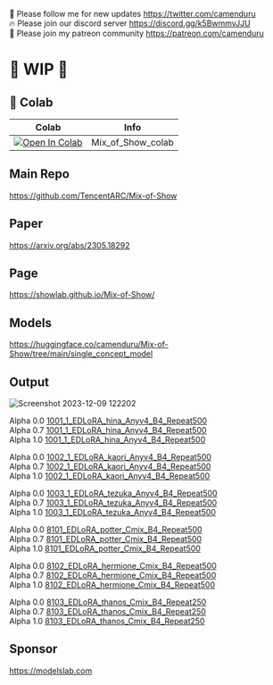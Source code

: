 🐣 Please follow me for new updates https://twitter.com/camenduru <br />
🔥 Please join our discord server https://discord.gg/k5BwmmvJJU <br />
🥳 Please join my patreon community https://patreon.com/camenduru <br />

# 🚦 WIP 🚦

## 🦒 Colab

| Colab | Info
| --- | --- |
[![Open In Colab](https://colab.research.google.com/assets/colab-badge.svg)](https://colab.research.google.com/github/camenduru/Mix-of-Show-colab/blob/main/Mix_of_Show_colab.ipynb) | Mix_of_Show_colab

## Main Repo
https://github.com/TencentARC/Mix-of-Show

## Paper
https://arxiv.org/abs/2305.18292

## Page
https://showlab.github.io/Mix-of-Show/

## Models
https://huggingface.co/camenduru/Mix-of-Show/tree/main/single_concept_model

## Output
![Screenshot 2023-12-09 122202](https://github.com/camenduru/Mix-of-Show-colab/assets/54370274/b7a94fde-3aae-4444-acb5-c1d6ae0eb0ae) <br />

Alpha 0.0 [1001_1_EDLoRA_hina_Anyv4_B4_Repeat500](https://huggingface.co/camenduru/Mix-of-Show/blob/main/single_concept_model/1001_1_EDLoRA_hina_Anyv4_B4_Repeat500/visualization/PromptDataset/G_7.5_S_50---Iters-latest_Alpha-0.jpg) <br />
Alpha 0.7 [1001_1_EDLoRA_hina_Anyv4_B4_Repeat500](https://huggingface.co/camenduru/Mix-of-Show/blob/main/single_concept_model/1001_1_EDLoRA_hina_Anyv4_B4_Repeat500/visualization/PromptDataset/G_7.5_S_50---Iters-latest_Alpha-0.7.jpg) <br />
Alpha 1.0 [1001_1_EDLoRA_hina_Anyv4_B4_Repeat500](https://huggingface.co/camenduru/Mix-of-Show/blob/main/single_concept_model/1001_1_EDLoRA_hina_Anyv4_B4_Repeat500/visualization/PromptDataset/G_7.5_S_50---Iters-latest_Alpha-1.0.jpg) <br />

Alpha 0.0 [1002_1_EDLoRA_kaori_Anyv4_B4_Repeat500](https://huggingface.co/camenduru/Mix-of-Show/blob/main/single_concept_model/1002_1_EDLoRA_kaori_Anyv4_B4_Repeat500/visualization/PromptDataset/G_7.5_S_50---Iters-latest_Alpha-0.jpg) <br />
Alpha 0.7 [1002_1_EDLoRA_kaori_Anyv4_B4_Repeat500](https://huggingface.co/camenduru/Mix-of-Show/blob/main/single_concept_model/1002_1_EDLoRA_kaori_Anyv4_B4_Repeat500/visualization/PromptDataset/G_7.5_S_50---Iters-latest_Alpha-0.7.jpg) <br />
Alpha 1.0 [1002_1_EDLoRA_kaori_Anyv4_B4_Repeat500](https://huggingface.co/camenduru/Mix-of-Show/blob/main/single_concept_model/1002_1_EDLoRA_kaori_Anyv4_B4_Repeat500/visualization/PromptDataset/G_7.5_S_50---Iters-latest_Alpha-1.0.jpg) <br />

Alpha 0.0 [1003_1_EDLoRA_tezuka_Anyv4_B4_Repeat500](https://huggingface.co/camenduru/Mix-of-Show/blob/main/single_concept_model/1003_1_EDLoRA_tezuka_Anyv4_B4_Repeat500/visualization/PromptDataset/G_7.5_S_50---Iters-latest_Alpha-0.jpg) <br />
Alpha 0.7 [1003_1_EDLoRA_tezuka_Anyv4_B4_Repeat500](https://huggingface.co/camenduru/Mix-of-Show/blob/main/single_concept_model/1003_1_EDLoRA_tezuka_Anyv4_B4_Repeat500/visualization/PromptDataset/G_7.5_S_50---Iters-latest_Alpha-0.7.jpg) <br />
Alpha 1.0 [1003_1_EDLoRA_tezuka_Anyv4_B4_Repeat500](https://huggingface.co/camenduru/Mix-of-Show/blob/main/single_concept_model/1003_1_EDLoRA_tezuka_Anyv4_B4_Repeat500/visualization/PromptDataset/G_7.5_S_50---Iters-latest_Alpha-1.0.jpg) <br />

Alpha 0.0 [8101_EDLoRA_potter_Cmix_B4_Repeat500](https://huggingface.co/camenduru/Mix-of-Show/blob/main/single_concept_model/8101_EDLoRA_potter_Cmix_B4_Repeat500/visualization/PromptDataset/G_7.5_S_50---Iters-latest_Alpha-0.jpg) <br />
Alpha 0.7 [8101_EDLoRA_potter_Cmix_B4_Repeat500](https://huggingface.co/camenduru/Mix-of-Show/blob/main/single_concept_model/8101_EDLoRA_potter_Cmix_B4_Repeat500/visualization/PromptDataset/G_7.5_S_50---Iters-latest_Alpha-0.7.jpg) <br />
Alpha 1.0 [8101_EDLoRA_potter_Cmix_B4_Repeat500](https://huggingface.co/camenduru/Mix-of-Show/blob/main/single_concept_model/8101_EDLoRA_potter_Cmix_B4_Repeat500/visualization/PromptDataset/G_7.5_S_50---Iters-latest_Alpha-1.0.jpg) <br />

Alpha 0.0 [8102_EDLoRA_hermione_Cmix_B4_Repeat500](https://huggingface.co/camenduru/Mix-of-Show/blob/main/single_concept_model/8102_EDLoRA_hermione_Cmix_B4_Repeat500/visualization/PromptDataset/G_7.5_S_50---Iters-latest_Alpha-0.jpg) <br />
Alpha 0.7 [8102_EDLoRA_hermione_Cmix_B4_Repeat500](https://huggingface.co/camenduru/Mix-of-Show/blob/main/single_concept_model/8102_EDLoRA_hermione_Cmix_B4_Repeat500/visualization/PromptDataset/G_7.5_S_50---Iters-latest_Alpha-0.7.jpg) <br />
Alpha 1.0 [8102_EDLoRA_hermione_Cmix_B4_Repeat500](https://huggingface.co/camenduru/Mix-of-Show/blob/main/single_concept_model/8102_EDLoRA_hermione_Cmix_B4_Repeat500/visualization/PromptDataset/G_7.5_S_50---Iters-latest_Alpha-1.0.jpg) <br />

Alpha 0.0 [8103_EDLoRA_thanos_Cmix_B4_Repeat250](https://huggingface.co/camenduru/Mix-of-Show/blob/main/single_concept_model/8103_EDLoRA_thanos_Cmix_B4_Repeat250/visualization/PromptDataset/G_7.5_S_50---Iters-latest_Alpha-0.jpg) <br />
Alpha 0.7 [8103_EDLoRA_thanos_Cmix_B4_Repeat250](https://huggingface.co/camenduru/Mix-of-Show/blob/main/single_concept_model/8103_EDLoRA_thanos_Cmix_B4_Repeat250/visualization/PromptDataset/G_7.5_S_50---Iters-latest_Alpha-0.7.jpg) <br />
Alpha 1.0 [8103_EDLoRA_thanos_Cmix_B4_Repeat250](https://huggingface.co/camenduru/Mix-of-Show/blob/main/single_concept_model/8103_EDLoRA_thanos_Cmix_B4_Repeat250/visualization/PromptDataset/G_7.5_S_50---Iters-latest_Alpha-1.0.jpg) <br />

## Sponsor
https://modelslab.com
